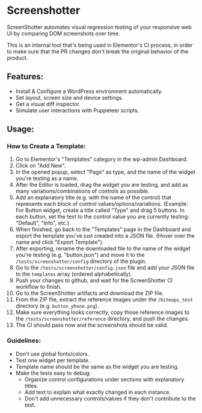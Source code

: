 # Screenshotter

ScreenShotter automates visual regression testing of your responsive web UI by comparing DOM screenshots over time.

This is an internal tool that's being used in Elementor's CI process, in order to make sure that the PR changes don't
break the original behavior of the product.

## Features:
- Install & Configure a WordPress environment automatically.
- Set layout, screen size and device settings.
- Get a visual diff inspector.
- Simulate user interactions with Puppeteer scripts.

## Usage:

### How to Create a Template:
1. Go to Elementor's "Templates" category in the wp-admin Dashboard.
2. Click on "Add New".
3. In the opened popup, select "Page" as type, and the name of the widget you're testing as a name.
4. After the Editor is loaded, drag the widget you are testing, and add as many variations/combinations of controls as possible.
5. Add an explanatory title (e.g. with the name of the control) that represents each block of control values/options/variations.
   (Example: For Button widget, create a title called "Type" and drag 5 buttons. In each button, set the text to the 
   control value you are currently testing: "Default", "Info", etc.). 
6. When finished, go back to the "Templates" page in the Dashboard and export the template you've just created into a JSON file.
   (Hover over the name and click "Export Template").
7. After exporting, rename the downloaded file to the name of the widget you're testing (e.g. "button.json") and move it to 
   the `/tests/screenshotter/config` directory of the plugin.
8. Go to the `/tests/screenshotter/config.json` file and add your JSON file to the `templates` array (ordered alphabetically).
9. Push your changes to github, and wait for the ScreenShotter CI workflow to finish.
10. Go to the ScreenShotter artifacts and download the ZIP file.
11. From the ZIP file, extract the reference images under the `/bitmaps_test` directory (e.g. `button_phone.png`).
12. Make sure everything looks correctly, copy those reference images to the `/tests/screenshotter/reference` directory, and push the changes.
13. The CI should pass now and the screenshots should be valid.

### Guidelines:
- Don't use global fonts/colors.
- Test one widget per template.
- Template name should be the same as the widget you are testing.
- Make the tests easy to debug:
  - Organize control configurations under sections with explanatory titles.
  - Add text to explain what exactly changed in each instance.
  - Don't add unnecessary controls/values if they don't contribute to the test.
